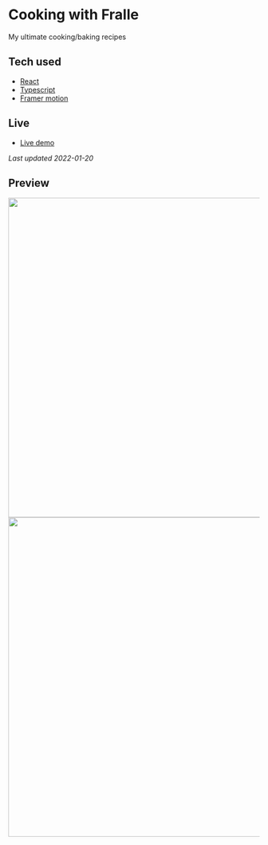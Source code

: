 # Cooking with Fralle
My ultimate cooking/baking recipes


Tech used
-------------
- [React](https://reactjs.org/)
- [Typescript](https://www.typescriptlang.org/)
- [Framer motion](https://www.framer.com/motion/)


Live
-------------
- [Live demo](http://cooking.fralle.net/)

<em>Last updated 2022-01-20</em>


Preview
-------------
<img src="https://user-images.githubusercontent.com/6375613/150353120-746d1531-1f45-4a67-8a56-489a6060981e.png" width="640" /> 
<img src="https://user-images.githubusercontent.com/6375613/150353143-bb68ce55-c414-45d4-bed5-248778773f35.png" width="640" /> 


